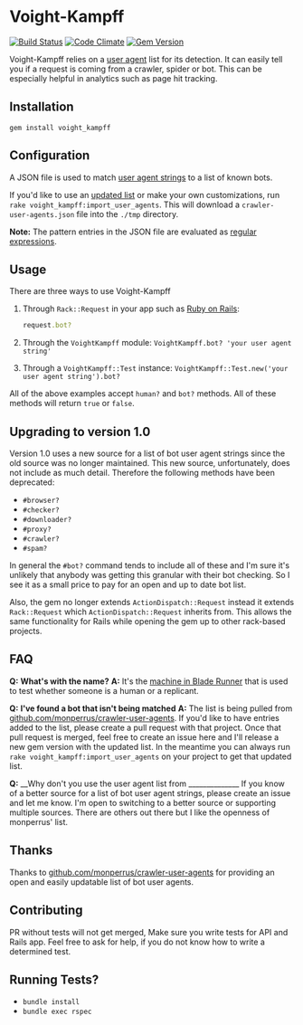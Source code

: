 Voight-Kampff
=============
[![Build Status](https://travis-ci.org/biola/Voight-Kampff.svg?branch=master)](https://travis-ci.org/biola/Voight-Kampff)
[![Code Climate](https://codeclimate.com/github/biola/Voight-Kampff/badges/gpa.svg)](https://codeclimate.com/github/biola/Voight-Kampff)
[![Gem Version](https://badge.fury.io/rb/voight_kampff.svg)](https://badge.fury.io/rb/voight_kampff)

Voight-Kampff relies on a [user agent](http://en.wikipedia.org/wiki/User_agent) list for its detection. It can easily tell you if a request is coming from a crawler, spider or bot. This can be especially helpful in analytics such as page hit tracking.

Installation
------------
`gem install voight_kampff`

Configuration
-------------

A JSON file is used to match [user agent strings](http://simplyfast.info/browser) to a list of known bots.

If you'd like to use an [updated list](https://github.com/monperrus/crawler-user-agents) or make your own customizations, run `rake voight_kampff:import_user_agents`. This will download a `crawler-user-agents.json` file into the `./tmp` directory.

__Note:__ The pattern entries in the JSON file are evaluated as [regular expressions](http://en.wikipedia.org/wiki/Regular_expression).

Usage
-----
There are three ways to use Voight-Kampff

1. Through `Rack::Request` in your app such as [Ruby on Rails](http://rubyonrails.org):
   ```ruby
   request.bot?
   ```

2. Through the `VoightKampff` module:
   `VoightKampff.bot? 'your user agent string'`

3. Through a `VoightKampff::Test` instance:
   `VoightKampff::Test.new('your user agent string').bot?`

All of the above examples accept `human?` and `bot?` methods.
All of these methods will return `true` or `false`.

Upgrading to version 1.0
------------------------

Version 1.0 uses a new source for a list of bot user agent strings since the old source was no longer maintained. This new source, unfortunately, does not include as much detail. Therefore the following methods have been deprecated:
- `#browser?`
- `#checker?`
- `#downloader?`
- `#proxy?`
- `#crawler?`
- `#spam?`

In general the `#bot?` command tends to include all of these and I'm sure it's unlikely that anybody was getting this granular with their bot checking. So I see it as a small price to pay for an open and up to date bot list.

Also, the gem no longer extends `ActionDispatch::Request` instead it extends `Rack::Request` which `ActionDispatch::Request` inherits from. This allows the same functionality for Rails while opening the gem up to other rack-based projects.

FAQ
---
__Q:__ __What's with the name?__
__A:__ It's the [machine in Blade Runner](https://en.wikipedia.org/wiki/Blade_Runner#Voight-Kampff_machine) that is used to test whether someone is a human or a replicant.

__Q:__ __I've found a bot that isn't being matched__
__A:__ The list is being pulled from [github.com/monperrus/crawler-user-agents](https://github.com/monperrus/crawler-user-agents).
If you'd  like to have entries added to the list, please create a pull request with that project. Once that pull request is merged, feel free to create an issue here and I'll release a new gem version with the updated list. In the meantime you can always run `rake voight_kampff:import_user_agents` on your project to get that updated list.

__Q:__ __Why don't you use the user agent list from ______________
If you know of a better source for a list of bot user agent strings, please create an issue and let me know. I'm open to switching to a better source or supporting multiple sources. There are others out there but I like the openness of monperrus' list.

Thanks
------
Thanks to [github.com/monperrus/crawler-user-agents](https://github.com/monperrus/crawler-user-agents) for providing an open and easily updatable list of bot user agents.

Contributing
------------
PR without tests will not get merged, Make sure you write tests for API and Rails app.
Feel free to ask for help, if you do not know how to write a determined test.

Running Tests?
--------------

  - `bundle install`
  - `bundle exec rspec`
